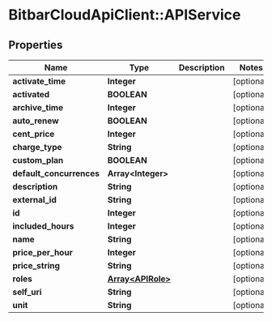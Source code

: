 # BitbarCloudApiClient::APIService

## Properties
Name | Type | Description | Notes
------------ | ------------- | ------------- | -------------
**activate_time** | **Integer** |  | [optional] 
**activated** | **BOOLEAN** |  | [optional] 
**archive_time** | **Integer** |  | [optional] 
**auto_renew** | **BOOLEAN** |  | [optional] 
**cent_price** | **Integer** |  | [optional] 
**charge_type** | **String** |  | [optional] 
**custom_plan** | **BOOLEAN** |  | [optional] 
**default_concurrences** | **Array&lt;Integer&gt;** |  | [optional] 
**description** | **String** |  | [optional] 
**external_id** | **String** |  | [optional] 
**id** | **Integer** |  | [optional] 
**included_hours** | **Integer** |  | [optional] 
**name** | **String** |  | [optional] 
**price_per_hour** | **Integer** |  | [optional] 
**price_string** | **String** |  | [optional] 
**roles** | [**Array&lt;APIRole&gt;**](APIRole.md) |  | [optional] 
**self_uri** | **String** |  | [optional] 
**unit** | **String** |  | [optional] 


